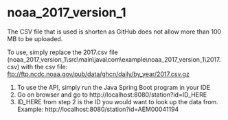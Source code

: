 # noaa_2017_version_1

The CSV file that is used is shorten as GitHub does not allow more than 100 MB to be uploaded. 

To use, simply replace the 2017.csv file (noaa_2017_version_1\src\main\java\com\example\noaa_2017_version_1\2017.csv) with the csv file:
ftp://ftp.ncdc.noaa.gov/pub/data/ghcn/daily/by_year/2017.csv.gz

1) To use the API, simply run the Java Spring Boot program in your IDE
2) Go on browser and go to http://localhost:8080/station?id=ID_HERE
3) ID_HERE from step 2 is the ID you would want to look up the data from.
Example: http://localhost:8080/station?id=AEM00041194
